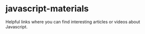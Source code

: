 # javascript-materials
Helpful links where you can find interesting articles or videos about Javascript.
